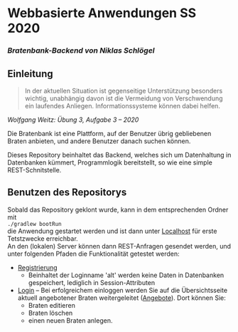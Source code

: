 # **Webbasierte Anwendungen SS 2020**
### _Bratenbank-Backend von Niklas Schlögel_


## Einleitung
> In der aktuellen Situation ist gegenseitige Unterstützung besonders wichtig, unabhängig davon ist die Vermeidung von Verschwendung ein laufendes Anliegen. 
> Informationssysteme können dabei helfen.

_Wolfgang Weitz: Übung 3, Aufgabe 3 – 2020_ 

Die Bratenbank ist eine Plattform, auf der Benutzer übrig gebliebenen Braten anbieten, und andere Benutzer danach suchen können.

Dieses Repository beinhaltet das Backend, welches sich um Datenhaltung in Datenbanken kümmert, Programmlogik bereitstellt, so wie eine simple REST-Schnitstelle.

## Benutzen des Repositorys
Sobald das Repository geklont wurde, kann in dem entsprechenden Ordner mit<br>
`./gradlew bootRun`<br>
die Anwendung gestartet werden und ist dann unter [Localhost](http://localhost:8080/) für erste Tetstzwecke erreichbar.<br>
An den (lokalen) Server können dann REST-Anfragen gesendet werden, und unter folgenden Pfaden die Funktionalität getestet werden:
* [Registrierung](http://localhost:8080/benutzer)
    * Beinhaltet der Loginname 'alt' werden keine Daten in Datenbanken gespeichert, lediglich in Session-Attributen
* [Login](http://localhost:8080/login) – Bei erfolgreichem einloggen werden Sie auf die Übersichtsseite aktuell angebotener Braten weitergeleitet ([Angebote](http://localhost:8080/angebote)). Dort können Sie:
    * Braten editieren
    * Braten löschen
    * einen neuen Braten anlegen.